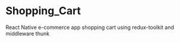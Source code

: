 # Shopping_Cart


React Native e-commerce app shopping cart using redux-toolkit and middleware thunk
